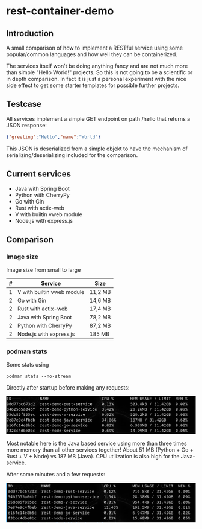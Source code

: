 # rest-container-demo

## Introduction

A small comparison of how to implement a RESTful service using some popular/common languages and how well they can be containerized.

The services itself won't be doing anything fancy and are not much more than simple "Hello World!" projects. So this is not going to be a scientific or in depth comparison. In fact it is just a personal experiment with the nice side effect to get some starter templates for possible further projects.

## Testcase

All services implement a simple GET endpoint on path /hello that returns a JSON response:

```json
{"greeting":"Hello","name":"World"}
```
This JSON is deserialized from a simple objekt to have the mechanism of serializing/deserializing included for the comparison.

## Current services

* Java with Spring Boot
* Python with CherryPy
* Go with Gin
* Rust with actix-web
* V with builtin vweb module
* Node.js with express.js


## Comparison

### Image size

Image size from small to large

| # | Service                       | Size          |
|---| ----------------------------- | ------------- |
| 1 | V with builtin vweb module    | 11,2 MB       |
| 2 | Go with Gin                   | 14,6 MB       |
| 2 | Rust with actix-web           | 17,4 MB       |
| 2 | Java with Spring Boot         | 78,2 MB       |
| 2 | Python with CherryPy          | 87,2 MB       |
| 2 | Node.js with express.js       | 185  MB       |


### podman stats


Some stats using
```
podman stats --no-stream
```

Directly after startup before making any requests:

![podman_stats_1](podman_stats.png)

Most notable here is the Java based service using more than three times more memory than all other services together! About 51 MB (Python + Go + Rust + V + Node) vs 187 MB (Java). CPU utilization is also high for the Java-service.

After some minutes and a few requests:

![podman_stats_2](podman_stats2.png)


